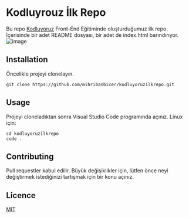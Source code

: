 # Kodluyrouz İlk Repo

Bu repo [Kodluyoruz](https://www.kodluyoruz.org/) Front-End Eğitiminde oluşturduğumuz ilk repo. İçerisinde bir adet README dosyası, bir adet de index.html barındırıyor.
![image](https://github.com/mihribanbicer/kodluyoruzilkrepo/commit/9d7e5190c4e4dc257f343d710a7dbc0a31d95677#commitcomment-69245585)

## Installation
Öncelikle projeyi clonelayın.

```
git clone https://github.com/mihribanbicer/kodluyoruzilkrepo.git
```
## Usage

Projeyi cloneladıktan sonra Visual Studio Code programında açınız.
Linux için:
```
cd kodluyoruzilkrepo
code .
```

## Contributing
Pull requestler kabul edilir. Büyük değişiklikler için, lütfen önce neyi değiştirmek istediğinizi tartışmak için bir konu açınız.

## Licence
[MIT](https://choosealicense.com/licenses/mit/)
